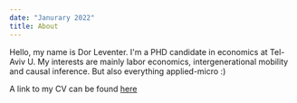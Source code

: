 ```yaml
---
date: "Janurary 2022"
title: About
---
```


Hello, my name is Dor Leventer. I'm a PHD candidate in economics at Tel-Aviv U. My interests are mainly labor economics, intergenerational mobility and causal inference. But also everything applied-micro :)

A link to my CV can be found [here](https://drive.google.com/file/d/1LNpGN-JCYcj2Pb63kGH2J3LZ4aIGaYV5/view?usp=sharing)
